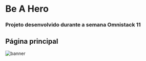 # Be A Hero
### Projeto desenvolvido durante a semana Omnistack 11

## Página principal
<img align="center" src="" alt="banner" >
